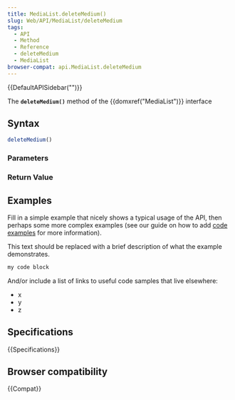 ```yaml
---
title: MediaList.deleteMedium()
slug: Web/API/MediaList/deleteMedium
tags:
  - API
  - Method
  - Reference
  - deleteMedium
  - MediaList
browser-compat: api.MediaList.deleteMedium
---
```

{{DefaultAPISidebar("")}}

The **`deleteMedium()`** method of the {{domxref("MediaList")}} interface 

## Syntax

```js
deleteMedium()
```

### Parameters



### Return Value



## Examples

Fill in a simple example that nicely shows a typical usage of the API, then perhaps some more complex examples (see our guide on how to add [code examples](/en-US/docs/MDN/Contribute/Structures/Code_examples) for more information).

This text should be replaced with a brief description of what the example demonstrates.

```js
my code block
```

And/or include a list of links to useful code samples that live elsewhere:

*   x
*   y
*   z

## Specifications

{{Specifications}}

## Browser compatibility

{{Compat}}

